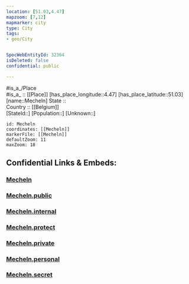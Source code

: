 ```yaml
---
location: [51.03,4.47] 
mapzoom: [7,12] 
mapmarker: city 
type: City
tags:
- geo/City


SpocWebEntityId: 32364
isDeleted: false
confidential: public

---
```

#is_a_/Place  
#is_a_ :: [[Place]] 
[has_place_longitude::4.47] 
[has_place_latitude::51.03] 
[name::Mecheln] 
State ::  
Country :: [[Belgium]]  
[StateId::] 
[Population::] 
[Unknown::] 


```leaflet
id: Mecheln
coordinates: [[Mecheln]] 
markerFile: [[Mecheln]] 
defaultZoom: 11 
maxZoom: 18
```


## Confidential Links & Embeds: 

### [Mecheln](/_Standards/Earth/Continent/Europe/Europe~West/Belgium/Regions~Belgium/Vlaanderen/counties~Vlaanderen/Antwerp/City/Mecheln.md) 

### [Mecheln.public](/_public/Earth/Continent/Europe/Europe~West/Belgium/Regions~Belgium/Vlaanderen/counties~Vlaanderen/Antwerp/City/Mecheln.public.md) 

### [Mecheln.internal](/_internal/Earth/Continent/Europe/Europe~West/Belgium/Regions~Belgium/Vlaanderen/counties~Vlaanderen/Antwerp/City/Mecheln.internal.md) 

### [Mecheln.protect](/_protect/Earth/Continent/Europe/Europe~West/Belgium/Regions~Belgium/Vlaanderen/counties~Vlaanderen/Antwerp/City/Mecheln.protect.md) 

### [Mecheln.private](/_private/Earth/Continent/Europe/Europe~West/Belgium/Regions~Belgium/Vlaanderen/counties~Vlaanderen/Antwerp/City/Mecheln.private.md) 

### [Mecheln.personal](/_personal/Earth/Continent/Europe/Europe~West/Belgium/Regions~Belgium/Vlaanderen/counties~Vlaanderen/Antwerp/City/Mecheln.personal.md) 

### [Mecheln.secret](/_secret/Earth/Continent/Europe/Europe~West/Belgium/Regions~Belgium/Vlaanderen/counties~Vlaanderen/Antwerp/City/Mecheln.secret.md)

